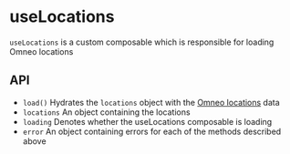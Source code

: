 # useLocations

`useLocations` is a custom composable which is responsible for loading Omneo locations

## API 

- `load()`
Hydrates the `locations` object with the [Omneo locations](https://omneo.readme.io/reference/indexlocation-1) data
- `locations`
An object containing the locations
- `loading`
Denotes whether the useLocations composable is loading
- `error`
An object containing errors for each of the methods described above